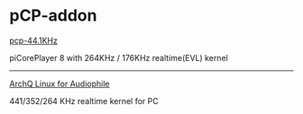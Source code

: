 # pCP-addon

[pcp-44.1KHz](https://github.com/sam0402/pcp-44.1KHz)

piCorePlayer 8 with 264KHz / 176KHz realtime(EVL) kernel

---

[ArchQ Linux for Audiophile](https://github.com/sam0402/ArchQ) 

441/352/264 KHz realtime kernel for PC
